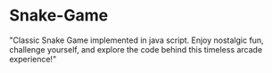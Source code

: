 # Snake-Game
"Classic Snake Game implemented in java script. Enjoy nostalgic fun, challenge yourself, and explore the code behind this timeless arcade experience!"
